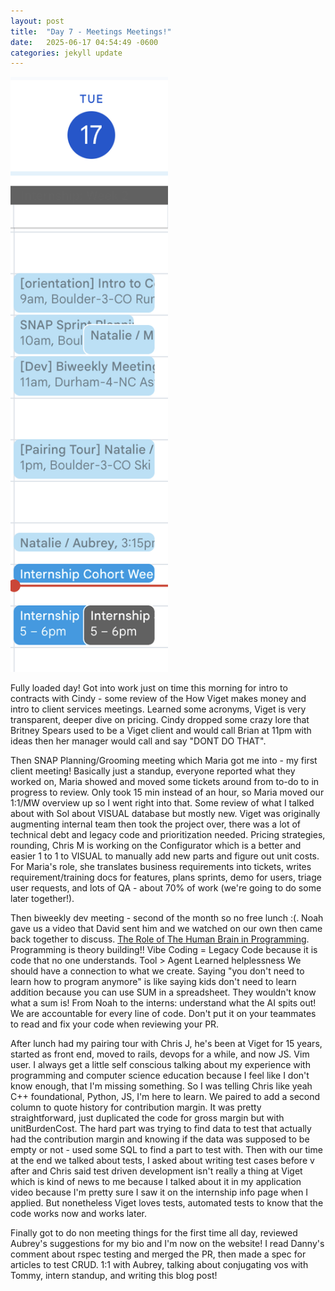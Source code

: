 ```yaml
---
layout: post
title:  "Day 7 - Meetings Meetings!"
date:   2025-06-17 04:54:49 -0600
categories: jekyll update
---
```


<img src="/assets/images/day7_meetings.png"
 style="width:50%;" />

Fully loaded day! Got into work just on time this morning for intro to contracts with Cindy - some review of the How Viget makes money and intro to client services meetings. Learned some acronyms, Viget is very transparent, deeper dive on pricing. Cindy dropped some crazy lore that Britney Spears used to be a Viget client and would call Brian at 11pm with ideas then her manager would call and say "DONT DO THAT".

Then SNAP Planning/Grooming meeting which Maria got me into - my first client meeting! Basically just a standup, everyone reported what they worked on, Maria showed and moved some tickets around from to-do to in progress to review. Only took 15 min instead of an hour, so Maria moved our 1:1/MW overview up so I went right into that. Some review of what I talked about with Sol about VISUAL database but mostly new. Viget was originally augmenting internal team then took the project over, there was a lot of technical debt and legacy code and prioritization needed. Pricing strategies, rounding, Chris M is working on the Configurator which is a better and easier 1 to 1 to VISUAL to manually add new parts and figure out unit costs. For Maria's role, she translates business requirements into tickets, writes requirement/training docs for features, plans sprints, demo for users, triage user requests, and lots of QA - about 70% of work (we're going to do some later together!).

Then biweekly dev meeting - second of the month so no free lunch :(. Noah gave us a video that David sent him and we watched on our own then came back together to discuss.
[The Role of The Human Brain in Programming](https://youtu.be/1WC8dxMC4Xw?si=Vv9c3z_aBIYa2D4I).
Programming is theory building!!
Vibe Coding = Legacy Code because it is code that no one understands.
Tool > Agent
Learned helplessness
We should have a connection to what we create.
Saying "you don't need to learn how to program anymore" is like saying kids don't need to learn addition because you can use SUM in a spreadsheet. They wouldn't know what a sum is!
From Noah to the interns: understand what the AI spits out! We are accountable for every line of code. Don't put it on your teammates to read and fix your code when reviewing your PR.

After lunch had my pairing tour with Chris J, he's been at Viget for 15 years, started as front end, moved to rails, devops for a while, and now JS. Vim user. I always get a little self conscious talking about my experience with programming and computer science education because I feel like I don't know enough, that I'm missing something. So I was telling Chris like yeah C++ foundational, Python, JS, I'm here to learn. We paired to add a second column to quote history for contribution margin. It was pretty straightforward, just duplicated the code for gross margin but with unitBurdenCost. The hard part was trying to find data to test that actually had the contribution margin and knowing if the data was supposed to be empty or not - used some SQL to find a part to test with. Then with our time at the end we talked about tests, I asked about writing test cases before v after and Chris said test driven development isn't really a thing at Viget which is kind of news to me because I talked about it in my application video because I'm pretty sure I saw it on the internship info page when I applied. But nonetheless Viget loves tests, automated tests to know that the code works now and works later.

Finally got to do non meeting things for the first time all day, reviewed Aubrey's suggestions for my bio and I'm now on the website! I read Danny's comment about rspec testing and merged the PR, then made a spec for articles to test CRUD. 1:1 with Aubrey, talking about conjugating vos with Tommy, intern standup, and writing this blog post!